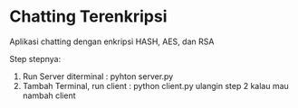 # Chatting Terenkripsi
Aplikasi chatting dengan enkripsi HASH, AES, dan RSA

Step stepnya:
1. Run Server diterminal : pyhton server.py
2. Tambah Terminal, run client : python client.py 
ulangin step 2 kalau mau nambah client
